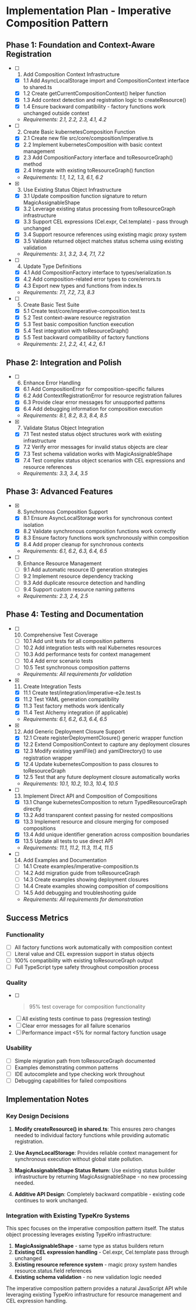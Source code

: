 # Implementation Plan - Imperative Composition Pattern

## Phase 1: Foundation and Context-Aware Registration

- [ ] 1. Add Composition Context Infrastructure
  - [x] 1.1 Add AsyncLocalStorage import and CompositionContext interface to shared.ts
  - [x] 1.2 Create getCurrentCompositionContext() helper function
  - [x] 1.3 Add context detection and registration logic to createResource()
  - [x] 1.4 Ensure backward compatibility - factory functions work unchanged outside context
  - _Requirements: 2.1, 2.2, 2.3, 4.1, 4.2_

- [ ] 2. Create Basic kubernetesComposition Function
  - [x] 2.1 Create new file src/core/composition/imperative.ts
  - [x] 2.2 Implement kubernetesComposition with basic context management
  - [x] 2.3 Add CompositionFactory interface and toResourceGraph() method
  - [x] 2.4 Integrate with existing toResourceGraph() function
  - _Requirements: 1.1, 1.2, 1.3, 6.1, 6.2_

- [x] 3. Use Existing Status Object Infrastructure
  - [x] 3.1 Update composition function signature to return MagicAssignableShape<TStatus>
  - [x] 3.2 Leverage existing status processing from toResourceGraph infrastructure
  - [x] 3.3 Support CEL expressions (Cel.expr, Cel.template) - pass through unchanged
  - [x] 3.4 Support resource references using existing magic proxy system
  - [x] 3.5 Validate returned object matches status schema using existing validation
  - _Requirements: 3.1, 3.2, 3.4, 7.1, 7.2_

- [ ] 4. Update Type Definitions
  - [x] 4.1 Add CompositionFactory interface to types/serialization.ts
  - [x] 4.2 Add composition-related error types to core/errors.ts
  - [x] 4.3 Export new types and functions from index.ts
  - _Requirements: 7.1, 7.2, 7.3, 8.3_

- [ ] 5. Create Basic Test Suite
  - [x] 5.1 Create test/core/imperative-composition.test.ts
  - [x] 5.2 Test context-aware resource registration
  - [x] 5.3 Test basic composition function execution
  - [x] 5.4 Test integration with toResourceGraph()
  - [x] 5.5 Test backward compatibility of factory functions
  - _Requirements: 2.1, 2.2, 4.1, 4.2, 6.1_

## Phase 2: Integration and Polish

- [ ] 6. Enhance Error Handling
  - [x] 6.1 Add CompositionError for composition-specific failures
  - [x] 6.2 Add ContextRegistrationError for resource registration failures
  - [x] 6.3 Provide clear error messages for unsupported patterns
  - [x] 6.4 Add debugging information for composition execution
  - _Requirements: 8.1, 8.2, 8.3, 8.4, 8.5_

- [x] 7. Validate Status Object Integration
  - [x] 7.1 Test nested status object structures work with existing infrastructure
  - [x] 7.2 Verify error messages for invalid status objects are clear
  - [x] 7.3 Test schema validation works with MagicAssignableShape<TStatus>
  - [x] 7.4 Test complex status object scenarios with CEL expressions and resource references
  - _Requirements: 3.3, 3.4, 3.5_

## Phase 3: Advanced Features

- [x] 8. Synchronous Composition Support
  - [x] 8.1 Ensure AsyncLocalStorage works for synchronous context isolation
  - [x] 8.2 Validate synchronous composition functions work correctly
  - [x] 8.3 Ensure factory functions work synchronously within composition
  - [x] 8.4 Add proper cleanup for synchronous contexts
  - _Requirements: 6.1, 6.2, 6.3, 6.4, 6.5_

- [ ] 9. Enhance Resource Management
  - [ ] 9.1 Add automatic resource ID generation strategies
  - [ ] 9.2 Implement resource dependency tracking
  - [ ] 9.3 Add duplicate resource detection and handling
  - [ ] 9.4 Support custom resource naming patterns
  - _Requirements: 2.3, 2.4, 2.5_

## Phase 4: Testing and Documentation

- [ ] 10. Comprehensive Test Coverage
  - [ ] 10.1 Add unit tests for all composition patterns
  - [ ] 10.2 Add integration tests with real Kubernetes resources
  - [ ] 10.3 Add performance tests for context management
  - [ ] 10.4 Add error scenario tests
  - [ ] 10.5 Test synchronous composition patterns
  - _Requirements: All requirements for validation_

- [x] 11. Create Integration Tests
  - [x] 11.1 Create test/integration/imperative-e2e.test.ts
  - [x] 11.2 Test YAML generation compatibility
  - [x] 11.3 Test factory methods work identically
  - [x] 11.4 Test Alchemy integration (if applicable)
  - _Requirements: 6.1, 6.2, 6.3, 6.4, 6.5_

- [x] 12. Add Generic Deployment Closure Support
  - [x] 12.1 Create registerDeploymentClosure() generic wrapper function
  - [x] 12.2 Extend CompositionContext to capture any deployment closures
  - [x] 12.3 Modify existing yamlFile() and yamlDirectory() to use registration wrapper
  - [x] 12.4 Update kubernetesComposition to pass closures to toResourceGraph
  - [x] 12.5 Test that any future deployment closure automatically works
  - _Requirements: 10.1, 10.2, 10.3, 10.4, 10.5_

- [ ] 13. Implement Direct API and Composition of Compositions
  - [x] 13.1 Change kubernetesComposition to return TypedResourceGraph directly
  - [x] 13.2 Add transparent context passing for nested compositions
  - [x] 13.3 Implement resource and closure merging for composed compositions
  - [x] 13.4 Add unique identifier generation across composition boundaries
  - [x] 13.5 Update all tests to use direct API
  - _Requirements: 11.1, 11.2, 11.3, 11.4, 11.5_

- [ ] 14. Add Examples and Documentation
  - [ ] 14.1 Create examples/imperative-composition.ts
  - [ ] 14.2 Add migration guide from toResourceGraph
  - [ ] 14.3 Create examples showing deployment closures
  - [ ] 14.4 Create examples showing composition of compositions
  - [ ] 14.5 Add debugging and troubleshooting guide
  - _Requirements: All requirements for demonstration_

## Success Metrics

### Functionality
- [ ] All factory functions work automatically with composition context
- [ ] Literal value and CEL expression support in status objects
- [ ] 100% compatibility with existing toResourceGraph output
- [ ] Full TypeScript type safety throughout composition process

### Quality
- [ ] >95% test coverage for composition functionality
- [ ] All existing tests continue to pass (regression testing)
- [ ] Clear error messages for all failure scenarios
- [ ] Performance impact <5% for normal factory function usage

### Usability
- [ ] Simple migration path from toResourceGraph documented
- [ ] Examples demonstrating common patterns
- [ ] IDE autocomplete and type checking work throughout
- [ ] Debugging capabilities for failed compositions

## Implementation Notes

### Key Design Decisions

1. **Modify createResource() in shared.ts**: This ensures zero changes needed to individual factory functions while providing automatic registration.

2. **Use AsyncLocalStorage**: Provides reliable context management for synchronous execution without global state pollution.

3. **MagicAssignableShape Status Return**: Use existing status builder infrastructure by returning MagicAssignableShape<TStatus> - no new processing needed.

4. **Additive API Design**: Completely backward compatible - existing code continues to work unchanged.

### Integration with Existing TypeKro Systems

This spec focuses on the imperative composition pattern itself. The status object processing leverages existing TypeKro infrastructure:

1. **MagicAssignableShape<TStatus>** - same type as status builders return
2. **Existing CEL expression handling** - Cel.expr, Cel.template pass through unchanged  
3. **Existing resource reference system** - magic proxy system handles resource.status.field references
4. **Existing schema validation** - no new validation logic needed

The imperative composition pattern provides a natural JavaScript API while leveraging existing TypeKro infrastructure for resource management and CEL expression handling.